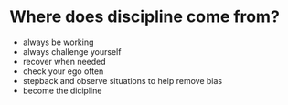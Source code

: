 # Where does discipline come from?
- always be working
- always challenge yourself
- recover when needed
- check your ego often
- stepback and observe situations to help remove bias
- become the dicipline
